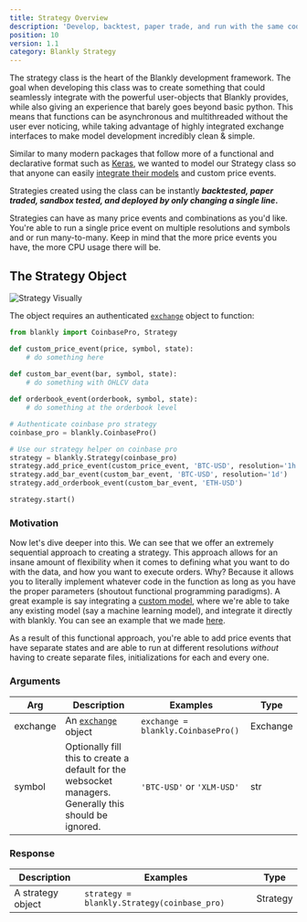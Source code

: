 ```yaml
---
title: Strategy Overview
description: 'Develop, backtest, paper trade, and run with the same code.'
position: 10
version: 1.1
category: Blankly Strategy
---
```


The strategy class is the heart of the Blankly development framework. The goal when developing this class was to create something that could seamlessly integrate with the powerful user-objects that Blankly provides, while also giving an experience that barely goes beyond basic python. This means that functions can be asynchronous and multithreaded without the user ever noticing, while taking advantage of highly integrated exchange interfaces to make model development incredibly clean & simple.

Similar to many modern packages that follow more of a functional and declarative format such as [Keras](https://keras.io/), we wanted to model our Strategy class so that anyone can easily [integrate their models](https://docs.blankly.finance/examples/custom-model) and custom price events. 

Strategies created using the class can be instantly ***backtested, paper traded, sandbox tested, and deployed by only changing a single line*.**

<alert>

Strategies can have as many price events and combinations as you'd like. You're able to run a single price event on multiple resolutions and symbols and or run many-to-many. Keep in mind that the more price events you have, the more CPU usage there will be. 

</alert>

## The Strategy Object

![Strategy Visually](https://firebasestorage.googleapis.com/v0/b/blankly-docs-images.appspot.com/o/strategy%2Fblankly-strategy.png?alt=media&token=e5d7879e-ece3-4ee7-bf9d-b5adb8220994)

The object requires an authenticated [`exchange`](/core/exchange) object to function:

```python
from blankly import CoinbasePro, Strategy

def custom_price_event(price, symbol, state):
  	# do something here
   
def custom_bar_event(bar, symbol, state):
  	# do something with OHLCV data

def orderbook_event(orderbook, symbol, state):
  	# do something at the orderbook level

# Authenticate coinbase pro strategy
coinbase_pro = blankly.CoinbasePro()

# Use our strategy helper on coinbase pro
strategy = blankly.Strategy(coinbase_pro)
strategy.add_price_event(custom_price_event, 'BTC-USD', resolution='1h')
strategy.add_bar_event(custom_bar_event, 'BTC-USD', resolution='1d')
strategy.add_orderbook_event(custom_bar_event, 'ETH-USD')

strategy.start()
```

### Motivation 

Now let's dive deeper into this. We can see that we offer an extremely sequential approach to creating a strategy. This approach allows for an insane amount of flexibility when it comes to defining what you want to do with the data, and how you want to execute orders. Why? Because it allows you to literally implement whatever code in the function as long as you have the proper parameters (shoutout functional programming paradigms). A great example is say integrating a [custom model](/examples/custom-model), where we're able to take any existing model (say a machine learning model), and integrate it directly with blankly. You can see an example that we made [here](https://package.blankly.finance/build-a-neural-network-for-trading). 

As a result of this functional approach, you're able to add price events that have separate states and are able to run at different resolutions *without* having to create separate files, initializations for each and every one. 

### Arguments

| Arg           | Description                                                  | Examples                   | Type     |
| ------------- | ------------------------------------------------------------ | -------------------------- | -------- |
| exchange      | An [`exchange`](/core/exchange) object                 | `exchange = blankly.CoinbasePro()`     | Exchange |
| symbol | Optionally fill this to create a default for the websocket managers. Generally this should be ignored. | `'BTC-USD'` or `'XLM-USD'` | str      |

### Response

| Description       | Examples                                    | Type     |
| ----------------- | ------------------------------------------- | -------- |
| A strategy object | `strategy = blankly.Strategy(coinbase_pro)` | Strategy |

